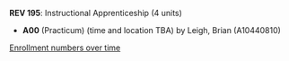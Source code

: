 **REV 195**: Instructional Apprenticeship (4 units)

- **A00** (Practicum) (time and location TBA) by Leigh, Brian (A10440810)

[Enrollment numbers over time](./REV195.tsv)
